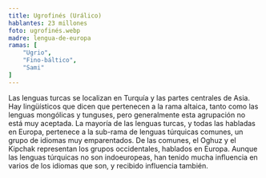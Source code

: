 ```yaml
---
title: Ugrofinés (Urálico)
hablantes: 23 millones
foto: ugrofinés.webp
madre: lengua-de-europa
ramas: [
    "Ugrio",
    "Fino-báltico",
    "Sami"
]
---
```


Las lenguas turcas se localizan en Turquía y las partes centrales de Asia. Hay lingüísticos que dicen que pertenecen a la rama altaica, tanto como las lenguas mongólicas y tunguses, pero generalmente esta agrupación no está muy aceptada. La mayoría de las lenguas turcas, y todas las habladas en Europa, pertenece a la sub-rama de lenguas túrquicas comunes, un grupo de idiomas muy emparentados. De las comunes, el Oghuz y el Kipchak representan los grupos occidentales, hablados en Europa. Aunque las lenguas túrquicas no son indoeuropeas, han tenido mucha influencia en varios de los idiomas que son, y recibido influencia también.